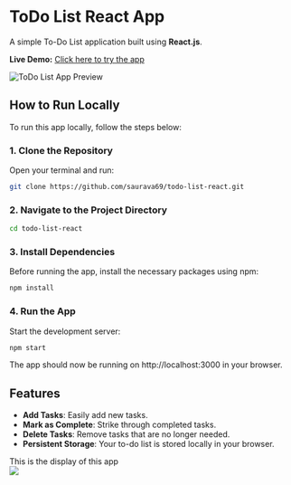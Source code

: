 # ToDo List React App

A simple To-Do List application built using **React.js**.

**Live Demo:** [Click here to try the app](https://saurava69.github.io/todo-list-react/)

![ToDo List App Preview](todo-list-react.gif)

## How to Run Locally

To run this app locally, follow the steps below:

### 1. Clone the Repository

Open your terminal and run:

```bash
git clone https://github.com/saurava69/todo-list-react.git
```

### 2. Navigate to the Project Directory

```bash
cd todo-list-react
```
### 3. Install Dependencies
Before running the app, install the necessary packages using npm:

```bash
npm install
```

### 4. Run the App
Start the development server:

```bash
npm start
```
The app should now be running on http://localhost:3000 in your browser.

## Features

- **Add Tasks**: Easily add new tasks.
- **Mark as Complete**: Strike through completed tasks.
- **Delete Tasks**: Remove tasks that are no longer needed.
- **Persistent Storage**: Your to-do list is stored locally in your browser.

This is the display of this app <br>
![](todo-list-react.gif)